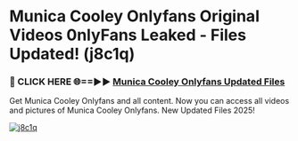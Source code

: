 # Munica Cooley Onlyfans Original Videos 0nlyFans Leaked - Files Updated! (j8c1q)

<h3>🔴 CLICK HERE 🌐==►► <a href="https://tinyurl.com/2jnfzry5" rel="nofollow">Munica Cooley Onlyfans Updated Files</a></h3>

Get Munica Cooley Onlyfans and all content. Now you can access all videos and pictures of Munica Cooley Onlyfans. New Updated Files 2025!

[![j8c1q](https://i.imgur.com/GyGTBgg.gif)](https://tinyurl.com/2jnfzry5)
